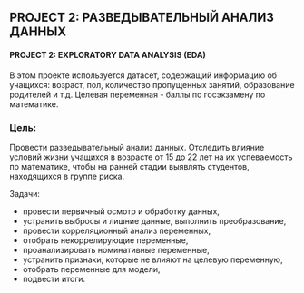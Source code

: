 ## PROJECT 2: РАЗВЕДЫВАТЕЛЬНЫЙ АНАЛИЗ ДАННЫХ 
#### PROJECT 2: EXPLORATORY DATA ANALYSIS (EDA)
В этом проекте используется датасет, содержащий информацию об учащихся: возраст, пол, количество пропущенных занятий, образование родителей и т.д. 
Целевая переменная - баллы по госэкзамену по математике.

### Цель:
Провести разведывательный анализ данных. Отследить влияние условий жизни учащихся в возрасте от 15 до 22 лет на их успеваемость по математике, чтобы на ранней стадии выявлять студентов, находящихся в группе риска.

Задачи:  
- провести первичный осмотр и обработку данных,
- устранить выбросы и лишние данные, выполнить преобразование,
- провести корреляционный анализ переменных,
- отобрать некоррелирующие переменные,
- проанализировать номинативные переменные,
- устранить признаки, которые не влияют на целевую переменную,
- отобрать переменные для модели,
- подвести итоги.
